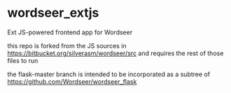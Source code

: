 wordseer_extjs
==============

Ext JS-powered frontend app for Wordseer

this repo is forked from the JS sources in https://bitbucket.org/silverasm/wordseer/src 
and requires the rest of those files to run

the flask-master branch is intended to be incorporated as a subtree of https://github.com/Wordseer/wordseer_flask


